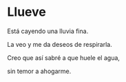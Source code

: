 # Llueve

Está cayendo una lluvia fina.

La veo y me da deseos de respirarla.

Creo que así sabré a que huele el agua,

sin temor a ahogarme.